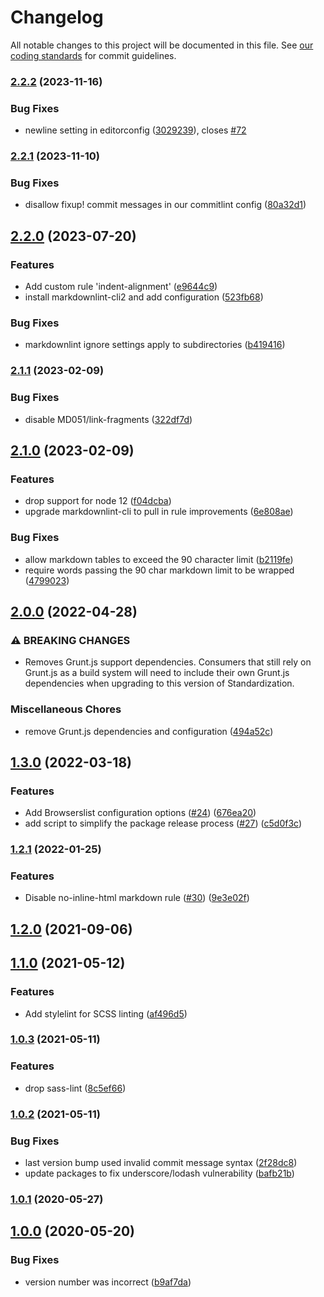 # Changelog

All notable changes to this project will be documented in this file.
See [our coding standards][commit-messages] for commit guidelines.

### [2.2.2](https://github.com/silvermine/standardization/compare/v2.2.1...v2.2.2) (2023-11-16)


### Bug Fixes

* newline setting in editorconfig ([3029239](https://github.com/silvermine/standardization/commit/3029239718ba1918d2f27e3e100f0c5f7759de60)), closes [#72](https://github.com/silvermine/standardization/issues/72)


### [2.2.1](https://github.com/silvermine/standardization/compare/v2.2.0...v2.2.1) (2023-11-10)


### Bug Fixes

* disallow fixup! commit messages in our commitlint config ([80a32d1](https://github.com/silvermine/standardization/commit/80a32d1648d7ef279dba2b83b07e7c58c32eaa3c))


## [2.2.0](https://github.com/silvermine/standardization/compare/v2.1.1...v2.2.0) (2023-07-20)


### Features

* Add custom rule 'indent-alignment' ([e9644c9](https://github.com/silvermine/standardization/commit/e9644c97d4092cd4f52f390c94ef0bb01de2056b))
* install markdownlint-cli2 and add configuration ([523fb68](https://github.com/silvermine/standardization/commit/523fb6881bd355a1beeae32d5002a817a29906f1))


### Bug Fixes

* markdownlint ignore settings apply to subdirectories ([b419416](https://github.com/silvermine/standardization/commit/b4194164926f9e8c5f1222c3aab2135c2d891a53))


### [2.1.1](https://github.com/silvermine/standardization/compare/v2.1.0...v2.1.1) (2023-02-09)


### Bug Fixes

* disable MD051/link-fragments ([322df7d](https://github.com/silvermine/standardization/commit/322df7da87d7ff276b0657287f40655768238c84))


## [2.1.0](https://github.com/silvermine/standardization/compare/v2.0.0...v2.1.0) (2023-02-09)


### Features

* drop support for node 12 ([f04dcba](https://github.com/silvermine/standardization/commit/f04dcbac2edbbedae45c98699301d6536d50e4da))
* upgrade markdownlint-cli to pull in rule improvements ([6e808ae](https://github.com/silvermine/standardization/commit/6e808aecf34634974c41713e7b97a42a35afb63d))


### Bug Fixes

* allow markdown tables to exceed the 90 character limit ([b2119fe](https://github.com/silvermine/standardization/commit/b2119fe9a294c6031cec5274f8d9d8842302f768))
* require words passing the 90 char markdown limit to be wrapped ([4799023](https://github.com/silvermine/standardization/commit/47990230e8e13fb9d3c1423fc4350fc6d5cf6939))


## [2.0.0](https://github.com/silvermine/standardization/compare/v1.3.0...v2.0.0) (2022-04-28)


### ⚠ BREAKING CHANGES

* Removes Grunt.js support dependencies. Consumers that still
rely on Grunt.js as a build system will need to include their own Grunt.js
dependencies when upgrading to this version of Standardization.

### Miscellaneous Chores

* remove Grunt.js dependencies and configuration ([494a52c](https://github.com/silvermine/standardization/commit/494a52c2787368563ca9bfc0897709fbdf6f3c80))


## [1.3.0](https://github.com/silvermine/standardization/compare/v1.2.1...v1.3.0) (2022-03-18)


### Features

* Add Browserslist configuration options ([#24](https://github.com/silvermine/standardization/issues/24)) ([676ea20](https://github.com/silvermine/standardization/commit/676ea202c0681210b88ed031f6ff4d02a29f6b15))
* add script to simplify the package release process ([#27](https://github.com/silvermine/standardization/issues/27)) ([c5d0f3c](https://github.com/silvermine/standardization/commit/c5d0f3cc393031ca4e53b7576a220778ed9a1927))


### [1.2.1](https://github.com/silvermine/standardization/compare/v1.2.0...v1.2.1) (2022-01-25)


### Features

* Disable no-inline-html markdown rule ([#30](https://github.com/silvermine/standardization/issues/30)) ([9e3e02f](https://github.com/silvermine/standardization/commit/9e3e02f000eec149ba744a5b2228ffb2403be950))

## [1.2.0](https://github.com/silvermine/standardization/compare/v1.1.0...v1.2.0) (2021-09-06)

## [1.1.0](https://github.com/silvermine/standardization/compare/v1.0.3...v1.1.0) (2021-05-12)


### Features

* Add stylelint for SCSS linting ([af496d5](https://github.com/silvermine/standardization/commit/af496d5c36186fa79181bb452e142c038a1d8167))

### [1.0.3](https://github.com/silvermine/standardization/compare/v1.0.2...v1.0.3) (2021-05-11)


### Features

* drop sass-lint ([8c5ef66](https://github.com/silvermine/standardization/commit/8c5ef660c8ae63645b430768ca879551b85b9d27))

### [1.0.2](https://github.com/silvermine/standardization/compare/v1.0.1...v1.0.2) (2021-05-11)


### Bug Fixes

* last version bump used invalid commit message syntax ([2f28dc8](https://github.com/silvermine/standardization/commit/2f28dc89b084af994dca17b1558a74f829ddfe46))
* update packages to fix underscore/lodash vulnerability ([bafb21b](https://github.com/silvermine/standardization/commit/bafb21b4b5c29558d13c1ec2fa53089dc7ead3a3))

### [1.0.1](https://github.com/silvermine/standardization/compare/v1.0.0...v1.0.1) (2020-05-27)

## [1.0.0](https://github.com/silvermine/standardization/compare/b9af7da2b79c340dd1bd499f40ad4166a772ff58...v1.0.0) (2020-05-20)


### Bug Fixes

* version number was incorrect ([b9af7da](https://github.com/silvermine/standardization/commit/b9af7da2b79c340dd1bd499f40ad4166a772ff58))


[commit-messages]: https://github.com/silvermine/silvermine-info/blob/master/commit-history.md#commit-messages
